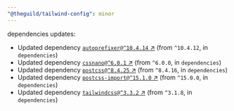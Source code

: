 ```yaml
---
"@theguild/tailwind-config": minor
---
```

dependencies updates:
  - Updated dependency [`autoprefixer@^10.4.14` ↗︎](https://www.npmjs.com/package/autoprefixer/v/10.4.14) (from `^10.4.12`, in `dependencies`)
  - Updated dependency [`cssnano@^6.0.1` ↗︎](https://www.npmjs.com/package/cssnano/v/6.0.1) (from `^6.0.0`, in `dependencies`)
  - Updated dependency [`postcss@^8.4.25` ↗︎](https://www.npmjs.com/package/postcss/v/8.4.25) (from `^8.4.16`, in `dependencies`)
  - Updated dependency [`postcss-import@^15.1.0` ↗︎](https://www.npmjs.com/package/postcss-import/v/15.1.0) (from `^15.0.0`, in `dependencies`)
  - Updated dependency [`tailwindcss@^3.3.2` ↗︎](https://www.npmjs.com/package/tailwindcss/v/3.3.2) (from `^3.1.8`, in `dependencies`)
